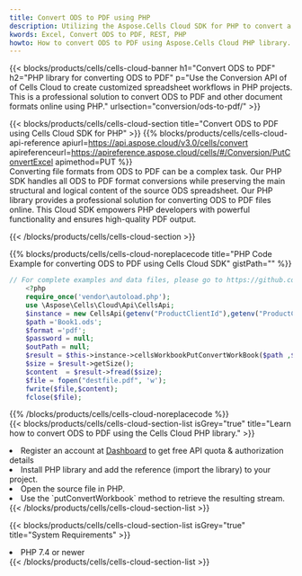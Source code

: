```yaml
---
title: Convert ODS to PDF using PHP 
description: Utilizing the Aspose.Cells Cloud SDK for PHP to convert a ODS format file to a PDF format file. 
kwords: Excel, Convert ODS to PDF, REST, PHP
howto: How to convert ODS to PDF using Aspose.Cells Cloud PHP library.
---
```



{{< blocks/products/cells/cells-cloud-banner h1="Convert ODS to PDF" h2="PHP library for converting ODS to PDF" p="Use the Conversion API of of Cells Cloud to create customized spreadsheet workflows in PHP projects. This is a professional solution to convert ODS to PDF and other document formats online using PHP." urlsection="conversion/ods-to-pdf/" >}}

{{< blocks/products/cells/cells-cloud-section  title="Convert ODS to PDF using Cells Cloud SDK for PHP" >}}
{{% blocks/products/cells/cells-cloud-api-reference  apiurl=https://api.aspose.cloud/v3.0/cells/convert  apireferenceurl=https://apireference.aspose.cloud/cells/#/Conversion/PutConvertExcel  apimethod=PUT %}}
<br/>
Converting file formats from ODS to PDF can be a complex task. Our PHP SDK handles all ODS to PDF format conversions while preserving the main structural and logical content of the source ODS spreadsheet. Our PHP library provides a professional solution for converting ODS to PDF files online. This Cloud SDK empowers PHP developers with powerful functionality and ensures high-quality PDF output.

{{< /blocks/products/cells/cells-cloud-section >}}

{{% blocks/products/cells/cells-cloud-noreplacecode title="PHP Code Example for converting ODS to PDF using Cells Cloud SDK" gistPath="" %}}
 
```php
// For complete examples and data files, please go to https://github.com/aspose-cells-cloud/aspose-cells-cloud-php/
    <?php
    require_once('vendor\autoload.php');
    use \Aspose\Cells\Cloud\Api\CellsApi;
    $instance = new CellsApi(getenv("ProductClientId"),getenv("ProductClientSecret"));
    $path ='Book1.ods';    
    $format ='pdf';
    $password = null;
    $outPath = null;      
    $result = $this->instance->cellsWorkbookPutConvertWorkBook($path ,$format, $password,  $outPath);
    $size = $result->getSize();
    $content  = $result->fread($size);
    $file = fopen("destfile.pdf", 'w');
    fwrite($file,$content);
    fclose($file);
```
 
{{% /blocks/products/cells/cells-cloud-noreplacecode  %}}
<br/>
{{< blocks/products/cells/cells-cloud-section-list isGrey="true"  title="Learn how to convert ODS to PDF using the Cells Cloud PHP library." >}}
<li>Register an account at <a href="https://dashboard.aspose.cloud/">Dashboard</a> to get free API quota & authorization details</li>
<li>Install PHP library and add the reference (import the library) to your project.</li>
<li>Open the source file in PHP.</li>
<li>Use the `putConvertWorkbook` method to retrieve the resulting stream.</li>
{{< /blocks/products/cells/cells-cloud-section-list >}}

{{< blocks/products/cells/cells-cloud-section-list isGrey="true"  title="System Requirements" >}}
<li>PHP 7.4 or newer</li>
{{< /blocks/products/cells/cells-cloud-section-list >}}
